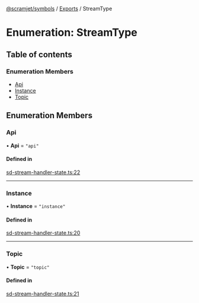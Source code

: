 [@scramjet/symbols](../README.md) / [Exports](../modules.md) / StreamType

# Enumeration: StreamType

## Table of contents

### Enumeration Members

- [Api](StreamType.md#api)
- [Instance](StreamType.md#instance)
- [Topic](StreamType.md#topic)

## Enumeration Members

### Api

• **Api** = ``"api"``

#### Defined in

[sd-stream-handler-state.ts:22](https://github.com/scramjetorg/transform-hub/blob/HEAD/packages/symbols/src/sd-stream-handler-state.ts#L22)

___

### Instance

• **Instance** = ``"instance"``

#### Defined in

[sd-stream-handler-state.ts:20](https://github.com/scramjetorg/transform-hub/blob/HEAD/packages/symbols/src/sd-stream-handler-state.ts#L20)

___

### Topic

• **Topic** = ``"topic"``

#### Defined in

[sd-stream-handler-state.ts:21](https://github.com/scramjetorg/transform-hub/blob/HEAD/packages/symbols/src/sd-stream-handler-state.ts#L21)
